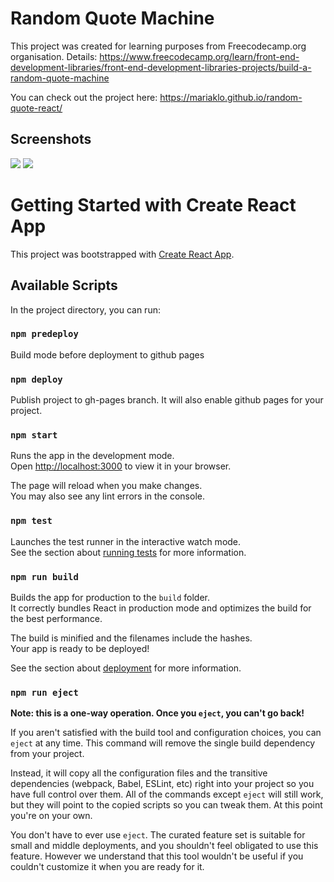 # Random Quote Machine

This project was created for learning purposes from Freecodecamp.org organisation.
Details: https://www.freecodecamp.org/learn/front-end-development-libraries/front-end-development-libraries-projects/build-a-random-quote-machine

You can check out the project here: https://mariaklo.github.io/random-quote-react/

## Screenshots

<img src="https://user-images.githubusercontent.com/56316185/191982937-a0555cb4-83fc-4e36-9842-947462104786.png"/>
<img src="https://user-images.githubusercontent.com/56316185/191982965-2f01de0c-6abe-4cad-8bfa-290613017b50.png"/>


# Getting Started with Create React App

This project was bootstrapped with [Create React App](https://github.com/facebook/create-react-app).

## Available Scripts

In the project directory, you can run:

### `npm predeploy`

Build mode before deployment to github pages

### `npm deploy`

Publish project to gh-pages branch. It will also enable github pages for your project.

### `npm start`

Runs the app in the development mode.\
Open [http://localhost:3000](http://localhost:3000) to view it in your browser.

The page will reload when you make changes.\
You may also see any lint errors in the console.

### `npm test`

Launches the test runner in the interactive watch mode.\
See the section about [running tests](https://facebook.github.io/create-react-app/docs/running-tests) for more information.

### `npm run build`

Builds the app for production to the `build` folder.\
It correctly bundles React in production mode and optimizes the build for the best performance.

The build is minified and the filenames include the hashes.\
Your app is ready to be deployed!

See the section about [deployment](https://facebook.github.io/create-react-app/docs/deployment) for more information.

### `npm run eject`

**Note: this is a one-way operation. Once you `eject`, you can't go back!**

If you aren't satisfied with the build tool and configuration choices, you can `eject` at any time. This command will remove the single build dependency from your project.

Instead, it will copy all the configuration files and the transitive dependencies (webpack, Babel, ESLint, etc) right into your project so you have full control over them. All of the commands except `eject` will still work, but they will point to the copied scripts so you can tweak them. At this point you're on your own.

You don't have to ever use `eject`. The curated feature set is suitable for small and middle deployments, and you shouldn't feel obligated to use this feature. However we understand that this tool wouldn't be useful if you couldn't customize it when you are ready for it.
